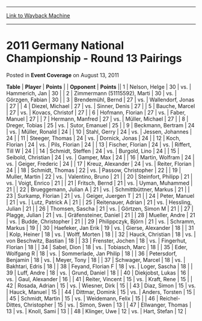 
---
[Link to Wayback Machine](https://web.archive.org/web/20161013083631/http://magic.wizards.com/en/articles/archive/event-coverage/2011-germany-national-championship-round-13-pairings-2011-08-13)

[_metadata_:description]:- "TablePlayerPoints"
[_metadata_:generator]:- "Drupal 7 (http://drupal.org)"
[_metadata_:node]:- "437126"
[_metadata_:publish_date]:- "2011-08-13"
[_metadata_:source]:- "div-main-content"
[_metadata_:title]:- "2011 Germany National Championship - Round 13 Pairings"
[_metadata_:wayback_capture_timestamp]:- "2016-10-13 08:36:31"
[_metadata_:wayback_raw_url]:- "https://web.archive.org/web/20161013083631id_/http://magic.wizards.com/en/articles/archive/event-coverage/2011-germany-national-championship-round-13-pairings-2011-08-13"
[_metadata_:wayback_url]:- "http://magic.wizards.com/en/articles/archive/event-coverage/2011-germany-national-championship-round-13-pairings-2011-08-13"
---


2011 Germany National Championship - Round 13 Pairings
======================================================



 Posted in **Event Coverage**
 on August 13, 2011 












 **Table** | **Player** | **Points** |  | **Opponent** | **Points** ||  1 | Nelson, Helge |  30 | vs. | Hammerich, Jan |  30 |
|  2 | Zimmermann (51115592), Marti |  30 | vs. | Görzgen, Fabian |  30 |
|  3 | Brendemühl, Bernd |  27 | vs. | Wallendorf, Jonas |  27 |
|  4 | Diezel, Michael |  27 | vs. | Sinner, Denis |  27 |
|  5 | Bauche, Marcel |  27 | vs. | Kovacs, Christof |  27 |
|  6 | Hofmann, Florian |  27 | vs. | Faber, Manuel |  27 |
|  7 | Hermann, Manfred |  27 | vs. | Müller, Michael |  27 |
|  8 | Dreger, Tobias |  25 | vs. | Sutor, Emanuel |  25 |
|  9 | Beckmann, Bertram |  24 | vs. | Müller, Ronald |  24 |
|  10 | Stahl, Gerry |  24 | vs. | Jessen, Johannes |  24 |
|  11 | Steeger, Thomas |  24 | vs. | Dornick, Jonas |  24 |
|  12 | Koch, Florian |  24 | vs. | Pils, Florian |  24 |
|  13 | Fischer, Florian |  24 | vs. | Riffert, Till W |  24 |
|  14 | Schmidt, Steffen |  24 | vs. | Burgold, Lino |  24 |
|  15 | Seibold, Christian |  24 | vs. | Gamper, Max |  24 |
|  16 | Martin, Wolfram |  24 | vs. | Geiger, Frederic |  24 |
|  17 | Kreuz, Alexander |  24 | vs. | Reiter, Florian |  24 |
|  18 | Schmidt, Thomas |  22 | vs. | Passow, Christopher |  22 |
|  19 | Muller, Martin |  22 | vs. | Valentino, Bruno |  21 |
|  20 | Steinfort, Philipp |  21 | vs. | Voigt, Enrico |  21 |
|  21 | Fritsch, Bernd |  21 | vs. | Uyman, Muhammed |  21 |
|  22 | Brueggemann, Julian A |  21 | vs. | Schmittbüttner, Markus |  21 |
|  23 | Surkamp, Florian |  21 | vs. | Geiger, Juergen T |  21 |
|  24 | Peter, Manuel |  21 | vs. | Lutz, Patrick A |  21 |
|  25 | Reitenauer, Adrian |  21 | vs. | Hessling, Julian |  21 |
|  26 | Thomsen, Sascha |  21 | vs. | Görtzen, Simon M |  21 |
|  27 | Plagge, Julian |  21 | vs. | Gräfensteiner, Daniel |  21 |
|  28 | Mueller, Andre |  21 | vs. | Budde, Christopher |  21 |
|  29 | Philippczyk, Björn |  21 | vs. | Schramm, Markus |  19 |
|  30 | Haefeker, Jan Erik |  19 | vs. | Gierse, Alexander |  18 |
|  31 | Kolp, Heiner |  18 | vs. | Wolff, Morten |  18 |
|  32 | Hauck, Christian |  18 | vs. | von Beschwitz, Bastian |  18 |
|  33 | Frenster, Jochen |  18 | vs. | Fingerhut, Florian |  18 |
|  34 | Sabel, Dion |  18 | vs. | Tobiasch, Marc |  18 |
|  35 | Eder, Wolfgang R |  18 | vs. | Sommerlade, Jan Philip |  18 |
|  36 | Petersdorf, Benjamin |  18 | vs. | Meyer, Tony |  18 |
|  37 | Schwager, Marcel |  18 | vs. | Bakhtari, Edris |  18 |
|  38 | Feyand, Florian F |  18 | vs. | Loger, Sascha |  18 |
|  39 | Luff, Andre |  18 | vs. | Grund, Daniel |  18 |
|  40 | Diekjobst, Lukas |  16 | vs. | Gaul, Alexander |  16 |
|  41 | Reiter, Vincent |  15 | vs. | Kraft, Rene |  15 |
|  42 | Rosada, Adrian |  15 | vs. | Wiesner, Dirk |  15 |
|  43 | Diaz, Simon |  15 | vs. | Hauck, Manuel |  15 |
|  44 | Dittmar, Domink |  15 | vs. | Anders, Torsten |  15 |
|  45 | Schmidt, Martin |  15 | vs. | Weidemann, Felix |  15 |
|  46 | Reichel-Dittes, Christopher |  15 | vs. | Simon, Swen |  13 |
|  47 | Ellwanger, Thomas |  13 | vs. | Knoll, Sami |  13 |
|  48 | Klinger, Uwe |  12 | vs. | Hart, Stefan |  12 |







